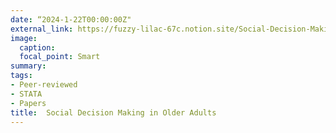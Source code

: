 ```yaml
---
date: “2024-1-22T00:00:00Z"
external_link: https://fuzzy-lilac-67c.notion.site/Social-Decision-Making-in-Older-Adults-3a396b528e844bd1921a7e9b6f8335e5
image:
  caption:
  focal_point: Smart
summary: 
tags:
- Peer-reviewed
- STATA
- Papers
title:  Social Decision Making in Older Adults
---
```

